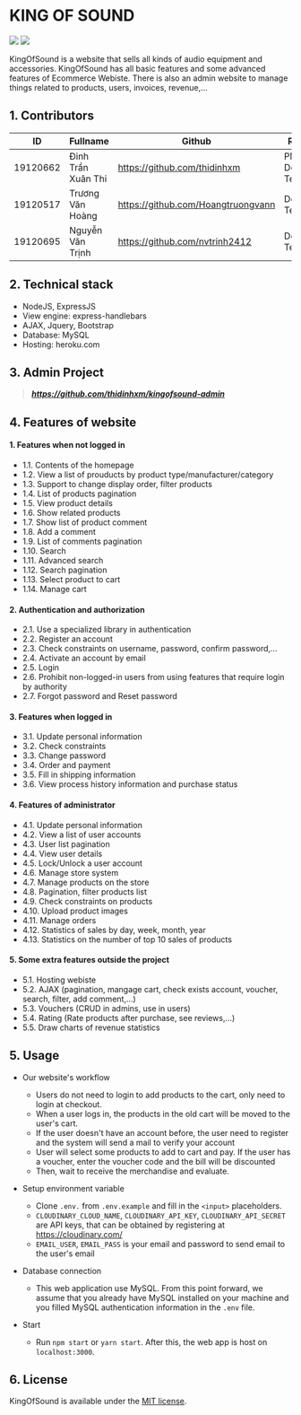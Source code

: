 # KING OF SOUND
    
<p align="left">
<img src="https://img.shields.io/badge/version-1.0.0-blue">
<img src="https://img.shields.io/badge/platforms-Web-orange.svg">
</p>

KingOfSound is a website that sells all kinds of audio equipment and accessories. KingOfSound has all basic features and some advanced features of Ecommerce Webiste. There is also an admin website to manage things related to products, users, invoices, revenue,...

## 1. Contributors

|    ID    |      Fullname      |            Github                  |  Role           |
| -------- | ------------------ | ---------------------------------- | --------------- |
| 19120662 | Đinh Trần Xuân Thi | https://github.com/thidinhxm       | PM, Dev, Tester |
| 19120517 | Trương Văn Hoàng   | https://github.com/Hoangtruongvann | Dev, Tester     |
| 19120695 | Nguyễn Văn Trịnh   | https://github.com/nvtrinh2412     | Dev, Tester     |

## 2. Technical stack
- NodeJS, ExpressJS
- View engine: express-handlebars
- AJAX, Jquery, Bootstrap
- Database: MySQL
- Hosting: heroku.com


## 3. Admin Project
> ***https://github.com/thidinhxm/kingofsound-admin***

## 4. Features of website
#### 1. Features when not logged in
- 1.1. Contents of the homepage
- 1.2. View a list of prouducts by product type/manufacturer/category
- 1.3. Support to change display order, filter products
- 1.4. List of products pagination
- 1.5. View product details
- 1.6. Show related products
- 1.7. Show list of product comment
- 1.8. Add a comment
- 1.9. List of comments pagination
- 1.10. Search
- 1.11. Advanced search
- 1.12. Search pagination
- 1.13. Select product to cart
- 1.14. Manage cart

#### 2. Authentication and authorization
- 2.1. Use a specialized library in authentication
- 2.2. Register an account
- 2.3. Check constraints on username, password, confirm password,...
- 2.4. Activate an account by email
- 2.5. Login
- 2.6. Prohibit non-logged-in users from using features that require login by authority
- 2.7. Forgot password and Reset password

#### 3. Features when logged in
- 3.1. Update personal information
- 3.2. Check constraints
- 3.3. Change password
- 3.4. Order and payment
- 3.5. Fill in shipping information
- 3.6. View process history information and purchase status

#### 4. Features of administrator
- 4.1. Update personal information
- 4.2. View a list of user accounts
- 4.3. User list pagination
- 4.4. View user details
- 4.5. Lock/Unlock a user account
- 4.6. Manage store system
- 4.7. Manage products on the store
- 4.8. Pagination, filter products list
- 4.9. Check constraints on products
- 4.10. Upload product images
- 4.11. Manage orders
- 4.12. Statistics of sales by day, week, month, year
- 4.13. Statistics on the number of top 10 sales of products

#### 5. Some extra features outside the project
- 5.1. Hosting webiste
- 5.2. AJAX (pagination, mangage cart, check exists account, voucher, search, filter, add comment,...)
- 5.3. Vouchers (CRUD in admins, use in users)
- 5.4. Rating (Rate products after purchase, see reviews,...) 
- 5.5. Draw charts of revenue statistics

## 5. Usage
    
* Our website's workflow
    - Users do not need to login to add products to the cart, only need to login at checkout.
    - When a user logs in, the products in the old cart will be moved to the user's cart.
    - If the user doesn't have an account before, the user need to register and the system will send a mail to verify your account
    - User will select some products to add to cart and pay. If the user has a voucher, enter the voucher code and the bill will be discounted
    - Then, wait to receive the merchandise and evaluate.

* Setup environment variable
    - Clone `.env.` from `.env.example` and fill in the `<input>` placeholders.
    - `CLOUDINARY_CLOUD_NAME`, `CLOUDINARY_API_KEY`, `CLOUDINARY_API_SECRET` are API keys, that can be obtained by registering at https://cloudinary.com/
    - `EMAIL_USER`, `EMAIL_PASS` is your email and password to send email to the user's email
* Database connection
    - This web application use MySQL. From this point forward, we assume that you already have MySQL installed on your machine and you filled MySQL authentication information in the `.env` file.
* Start
    - Run `npm start` or `yarn start`. After this, the web app is host on `localhost:3000`.

## 6. License

KingOfSound is available under the [MIT license](https://opensource.org/licenses/MIT).



